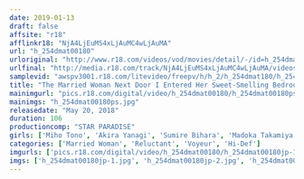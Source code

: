 ```yaml
---
date: 2019-01-13
draft: false
affsite: "r18"
afflinkr18: "NjA4LjEuMS4xLjAuMC4wLjAuMA"
url: "h_254dmat00180"
urloriginal: "http://www.r18.com/videos/vod/movies/detail/-/id=h_254dmat00180"
urlfinal: "http://media.r18.com/track/NjA4LjEuMS4xLjAuMC4wLjAuMA/videos/vod/movies/detail/-/id=h_254dmat00180"
samplevid: "awspv3001.r18.com/litevideo/freepv/h/h_2/h_254dmat180/h_254dmat180_dmb_w.mp4"
title: "The Married Woman Next Door I Entered Her Sweet-Smelling Bedroom, And Then..."
mainimgurl: "pics.r18.com/digital/video/h_254dmat00180/h_254dmat00180ps.jpg"
mainimgs: "h_254dmat00180ps.jpg"
releasedate: "May 20, 2018"
duration: 106
productioncomp: "STAR PARADISE"
girls: ['Miho Tono', 'Akira Yanagi', 'Sumire Bihara', 'Madoka Takamiya']
categories: ['Married Woman', 'Reluctant', 'Voyeur', 'Hi-Def']
imgurls: ['pics.r18.com/digital/video/h_254dmat00180/h_254dmat00180jp-1.jpg', 'pics.r18.com/digital/video/h_254dmat00180/h_254dmat00180jp-2.jpg', 'pics.r18.com/digital/video/h_254dmat00180/h_254dmat00180jp-3.jpg', 'pics.r18.com/digital/video/h_254dmat00180/h_254dmat00180jp-4.jpg', 'pics.r18.com/digital/video/h_254dmat00180/h_254dmat00180jp-5.jpg', 'pics.r18.com/digital/video/h_254dmat00180/h_254dmat00180jp-6.jpg', 'pics.r18.com/digital/video/h_254dmat00180/h_254dmat00180jp-7.jpg', 'pics.r18.com/digital/video/h_254dmat00180/h_254dmat00180jp-8.jpg', 'pics.r18.com/digital/video/h_254dmat00180/h_254dmat00180jp-9.jpg', 'pics.r18.com/digital/video/h_254dmat00180/h_254dmat00180jp-10.jpg', 'pics.r18.com/digital/video/h_254dmat00180/h_254dmat00180jp-11.jpg', 'pics.r18.com/digital/video/h_254dmat00180/h_254dmat00180jp-12.jpg', 'pics.r18.com/digital/video/h_254dmat00180/h_254dmat00180jp-13.jpg', 'pics.r18.com/digital/video/h_254dmat00180/h_254dmat00180jp-14.jpg', 'pics.r18.com/digital/video/h_254dmat00180/h_254dmat00180jp-15.jpg', 'pics.r18.com/digital/video/h_254dmat00180/h_254dmat00180jp-16.jpg', 'pics.r18.com/digital/video/h_254dmat00180/h_254dmat00180jp-17.jpg', 'pics.r18.com/digital/video/h_254dmat00180/h_254dmat00180jp-18.jpg', 'pics.r18.com/digital/video/h_254dmat00180/h_254dmat00180jp-19.jpg', 'pics.r18.com/digital/video/h_254dmat00180/h_254dmat00180jp-20.jpg']
imgs: ['h_254dmat00180jp-1.jpg', 'h_254dmat00180jp-2.jpg', 'h_254dmat00180jp-3.jpg', 'h_254dmat00180jp-4.jpg', 'h_254dmat00180jp-5.jpg', 'h_254dmat00180jp-6.jpg', 'h_254dmat00180jp-7.jpg', 'h_254dmat00180jp-8.jpg', 'h_254dmat00180jp-9.jpg', 'h_254dmat00180jp-10.jpg', 'h_254dmat00180jp-11.jpg', 'h_254dmat00180jp-12.jpg', 'h_254dmat00180jp-13.jpg', 'h_254dmat00180jp-14.jpg', 'h_254dmat00180jp-15.jpg', 'h_254dmat00180jp-16.jpg', 'h_254dmat00180jp-17.jpg', 'h_254dmat00180jp-18.jpg', 'h_254dmat00180jp-19.jpg', 'h_254dmat00180jp-20.jpg']
---
```

